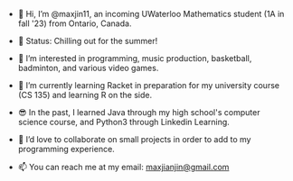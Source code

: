 - 👋 Hi, I’m @maxjin11, an incoming UWaterloo Mathematics student (1A in fall '23) from Ontario, Canada.
- 💪 Status: Chilling out for the summer!

- 👀 I’m interested in programming, music production, basketball, badminton, and various video games.
- 🌱 I’m currently learning Racket in preparation for my university course (CS 135) and learning R on the side.
- 😎 In the past, I learned Java through my high school's computer science course, and Python3 through Linkedin Learning.
- 💞️ I’d love to collaborate on small projects in order to add to my programming experience.
- 📫 You can reach me at my email: maxjianjin@gmail.com

<!---
maxjin11/maxjin11 is a ✨ special ✨ repository because its `README.md` (this file) appears on your GitHub profile.
You can click the Preview link to take a look at your changes.
--->
